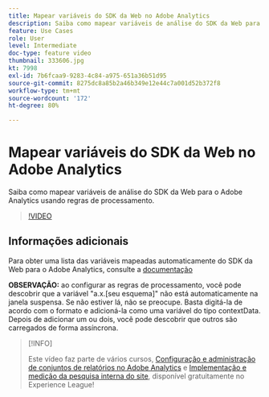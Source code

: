 ```yaml
---
title: Mapear variáveis do SDK da Web no Adobe Analytics
description: Saiba como mapear variáveis de análise do SDK da Web para o Adobe Analytics usando regras de processamento.
feature: Use Cases
role: User
level: Intermediate
doc-type: feature video
thumbnail: 333606.jpg
kt: 7998
exl-id: 7b6fcaa9-9283-4c84-a975-651a36b51d95
source-git-commit: 8275dc8a85b2a46b349e12e44c7a001d52b372f8
workflow-type: tm+mt
source-wordcount: '172'
ht-degree: 80%

---
```


# Mapear variáveis do SDK da Web no Adobe Analytics

Saiba como mapear variáveis de análise do SDK da Web para o Adobe Analytics usando regras de processamento.

>[!VIDEO](https://video.tv.adobe.com/v/333606/?quality=12&learn=on)

## Informações adicionais 

Para obter uma lista das variáveis mapeadas automaticamente do SDK da Web para o Adobe Analytics, consulte a [documentação](https://experienceleague.adobe.com/docs/experience-platform/edge/data-collection/adobe-analytics/automatically-mapped-vars.html?lang=pt-BR)

**OBSERVAÇÃO:** ao configurar as regras de processamento, você pode descobrir que a variável &quot;a.x.[seu esquema]&quot; não está automaticamente na janela suspensa. Se não estiver lá, não se preocupe. Basta digitá-la de acordo com o formato e adicioná-la como uma variável do tipo contextData. Depois de adicionar um ou dois, você pode descobrir que outros são carregados de forma assíncrona.

>[!INFO]
>
> Este vídeo faz parte de vários cursos, [Configuração e administração de conjuntos de relatórios no Adobe Analytics](https://experienceleague.adobe.com/?recommended=Analytics-A-1-2021.1.administration&amp;lang=pt-BR) e [Implementação e medição da pesquisa interna do site](https://experienceleague.adobe.com/?recommended=Analytics-U-1-2021.1.search), disponível gratuitamente no Experience League!